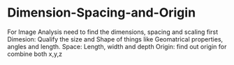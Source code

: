 # Dimension-Spacing-and-Origin
For Image Analysis need to find the dimensions, spacing and scaling first
Dimesion: Qualify the size and Shape of things like Geomatrical properties, angles and length.
Space: Length, width and depth
Origin: find out origin for combine both x,y,z
